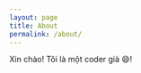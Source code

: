 ```yaml
---
layout: page
title: About
permalink: /about/
---
```


Xin chào! Tôi là một coder già 😄!

<!-- [Mời ghé Linkedin của tui](https://www.linkedin.com/in/nguyendinhdat/) -->

